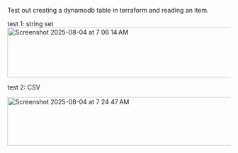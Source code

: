 Test out creating a dynamodb table in terraform and reading an item.

test 1: string set
<img width="1292" height="113" alt="Screenshot 2025-08-04 at 7 06 14 AM" src="https://github.com/user-attachments/assets/da90a098-5a1a-4d77-90c9-467c71c5078b" />

test 2: CSV

<img width="1281" height="110" alt="Screenshot 2025-08-04 at 7 24 47 AM" src="https://github.com/user-attachments/assets/1f292a07-8b76-4084-b99a-c8ab43ec83b3" />
